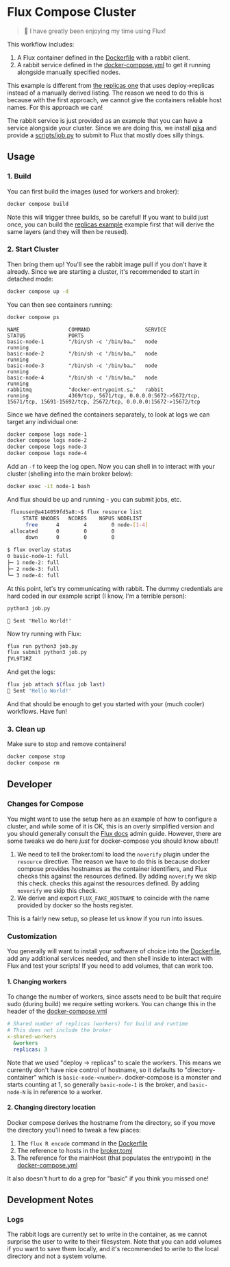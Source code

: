 # Flux Compose Cluster

> 🐧️ I have greatly been enjoying my time using Flux!

This workflow includes:

1. A Flux container defined in the [Dockerfile](Dockerfile) with a rabbit client.
2. A rabbit service defined in the [docker-compose.yml](docker-compose.yml) to get it running alongside manually specified nodes.

This example is different from [the replicas one](../replicas) that uses deploy->replicas instead of a manually
derived listing. The reason we need to do this is because with the first approach, we cannot give the containers
reliable host names. For this approach we can!

The rabbit service is just provided as an example that you can have a service alongside your
cluster. Since we are doing this, we install [pika](https://www.rabbitmq.com/tutorials/tutorial-one-python.html)
and provide a [scripts/job.py](scripts/job.py) to submit to Flux that mostly does silly things.
 
## Usage

### 1. Build

You can first build the images (used for workers and broker):

```bash
docker compose build
```

Note this will trigger three builds, so be careful! If you want to build just once,
you can build the [replicas example](../replicas) example first that will derive the same
layers (and they will then be reused).

### 2. Start Cluster

Then bring them up! You'll see the rabbit image pull if you don't have it already. 
Since we are starting a cluster, it's recommended to start in detached mode:

```bash
docker compose up -d
```

You can then see containers running:

```bash
docker compose ps
```
```console
NAME                COMMAND                  SERVICE             STATUS              PORTS
basic-node-1        "/bin/sh -c '/bin/ba…"   node                running             
basic-node-2        "/bin/sh -c '/bin/ba…"   node                running             
basic-node-3        "/bin/sh -c '/bin/ba…"   node                running             
basic-node-4        "/bin/sh -c '/bin/ba…"   node                running             
rabbitmq            "docker-entrypoint.s…"   rabbit              running             4369/tcp, 5671/tcp, 0.0.0.0:5672->5672/tcp, 15671/tcp, 15691-15692/tcp, 25672/tcp, 0.0.0.0:15672->15672/tcp
```

Since we have defined the containers separately, to look at logs we can target any individual one:

```bash
docker compose logs node-1
docker compose logs node-2
docker compose logs node-3
docker compose logs node-4
```

Add an `-f` to keep the log open.
Now you can shell in to interact with your cluster (shelling into the main broker below):

```bash
docker exec -it node-1 bash
```

And flux should be up and running - you can submit jobs, etc.

```bash
 fluxuser@a414059fd5a8:~$ flux resource list
     STATE NNODES   NCORES    NGPUS NODELIST
      free      4        4        0 node-[1-4]
 allocated      0        0        0 
      down      0        0        0 

$ flux overlay status
0 basic-node-1: full
├─ 1 node-2: full
├─ 2 node-3: full
└─ 3 node-4: full
```

At this point, let's try communicating with rabbit. The dummy credentials
are hard coded in our example script (I know, I'm a terrible person):

```bash
python3 job.py
```
```console
👋️ Sent 'Hello World!'
```

Now try running with Flux:

```bash
flux run python3 job.py
flux submit python3 job.py 
ƒVL9T1RZ
```

And get the logs:

```bash
flux job attach $(flux job last)
👋️ Sent 'Hello World!'
```

And that should be enough to get you started with your (much cooler) workflows.
Have fun!

### 3. Clean up

Make sure to stop and remove containers!

```bash
docker compose stop
docker compose rm
```

## Developer

### Changes for Compose

You might want to use the setup here as an example of how to configure a cluster,
and while some of it is OK, this is an overly simplified version and you should
generally consult the [Flux docs](https://flux-framework.readthedocs.io/en/latest/adminguide.html)
admin guide. However, there are some tweaks we do here _just_ for docker-compose you should know about!

1. We need to tell the broker.toml to load the `noverify` plugin under the `resource` directive.  The reason we have to do this is because docker compose provides hostnames as the container identifiers, and Flux checks this against the resources defined. By adding `noverify` we skip this check.
checks this against the resources defined. By adding `noverify` we skip this check.
2. We derive and export `FLUX_FAKE_HOSTNAME` to coincide with the name provided by docker so the hosts register.

This is a fairly new setup, so please let us know if you run into issues.

### Customization

You generally will want to install your software of choice into the [Dockerfile](Dockerfile),
add any additional services needed, and then shell inside to interact with Flux and test your scripts!
If you need to add volumes, that can work too.

#### 1. Changing workers

To change the number of workers, since assets need to be built that require sudo (during build)
we require setting workers. You can change this in the header of the [docker-compose.yml](docker-compose.yml)

```yaml
# Shared number of replicas (workers) for build and runtime
# This does not include the broker
x-shared-workers
  &workers
  replicas: 3
```


Note that we used "deploy -> replicas" to scale the workers. This means we currently don't have nice
control of hostname, so it defaults to "directory-container" which is `basic-node-<number>`.
docker-compose is a monster and starts counting at 1, so generally `basic-node-1` is the broker,
and `basic-node-N` is in reference to a worker.

#### 2. Changing directory location

Docker compose derives the hostname from the directory, so if you move the directory you'll need to tweak
a few places:

1. The `flux R encode` command in the [Dockerfile](Dockerfile)
2. The reference to hosts in the [broker.toml](flux/broker.toml)
3. The reference for the mainHost (that populates the entrypoint) in the [docker-compose.yml](docker-compose.yml)

It also doesn't hurt to do a grep for "basic" if you think you missed one!

## Development Notes

### Logs 

The rabbit logs are currently set to write in the container, as we cannot surprise the user to write to their filesystem. Note that
you can add volumes if you want to save them locally, and it's recommended to write to the local directory and not a system volume.
